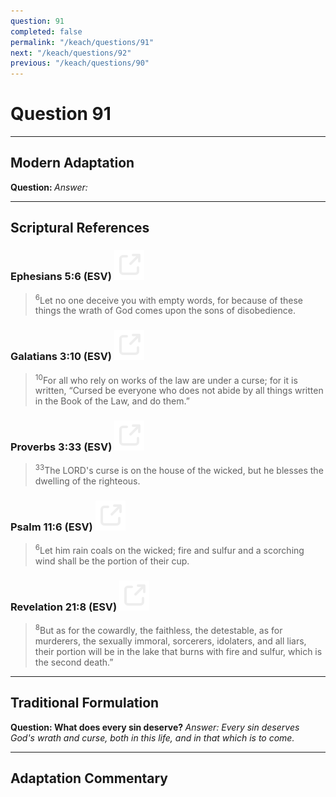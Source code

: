 ```yaml
---
question: 91
completed: false
permalink: "/keach/questions/91"
next: "/keach/questions/92"
previous: "/keach/questions/90"
---
```

# Question 91
---
## Modern Adaptation
<strong>
    Question:
</strong>

<em>
    Answer:
</em>

---
## Scriptural References
### Ephesians 5:6 (ESV) <a href="https://biblegateway.com/passage/?search=Ephesians+5%3A6&version=ESV"><img src="/assets/svg/link.svg"/></a>
> <sup>6</sup>Let no one deceive you with empty words, for because of these things the wrath of God comes upon the sons of disobedience.

### Galatians 3:10 (ESV) <a href="https://biblegateway.com/passage/?search=Galatians+3%3A10&version=ESV"><img src="/assets/svg/link.svg"/></a>
> <sup>10</sup>For all who rely on works of the law are under a curse; for it is written, “Cursed be everyone who does not abide by all things written in the Book of the Law, and do them.”

### Proverbs 3:33 (ESV) <a href="https://biblegateway.com/passage/?search=Proverbs+3%3A33&version=ESV"><img src="/assets/svg/link.svg"/></a>
> <sup>33</sup>The LORD's curse is on the house of the wicked, but he blesses the dwelling of the righteous.

### Psalm 11:6 (ESV) <a href="https://biblegateway.com/passage/?search=Psalm+11%3A6&version=ESV"><img src="/assets/svg/link.svg"/></a>
> <sup>6</sup>Let him rain coals on the wicked; fire and sulfur and a scorching wind shall be the portion of their cup.

### Revelation 21:8 (ESV) <a href="https://biblegateway.com/passage/?search=Revelation+21%3A8&version=ESV"><img src="/assets/svg/link.svg"/></a>
> <sup>8</sup>But as for the cowardly, the faithless, the detestable, as for murderers, the sexually immoral, sorcerers, idolaters, and all liars, their portion will be in the lake that burns with fire and sulfur, which is the second death.”

---
## Traditional Formulation
<strong>
    Question: What does every sin deserve?
</strong>

<em>
    Answer: Every sin deserves God's wrath and curse, both in this life, and in that which is to come.
</em>

---
## Adaptation Commentary
